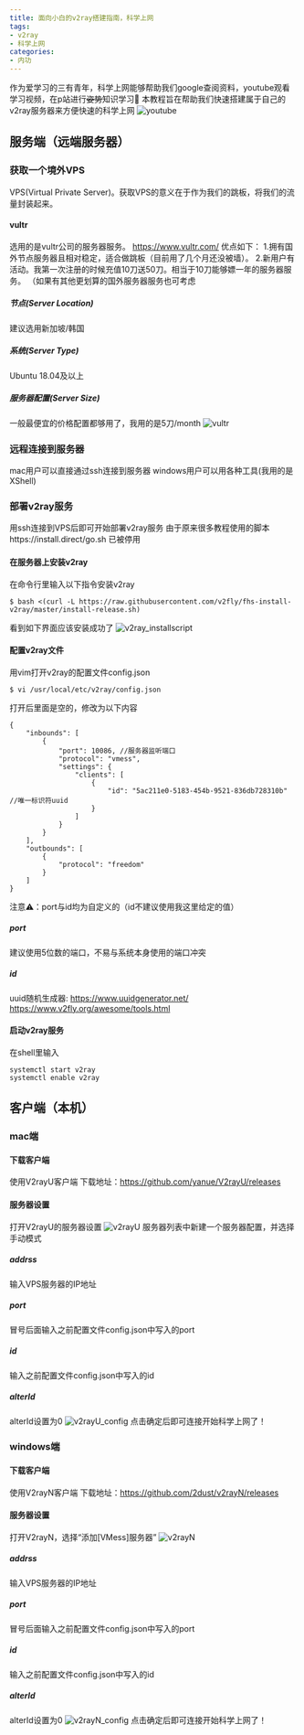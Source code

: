 ```yaml
---
title: 面向小白的v2ray搭建指南，科学上网
tags:
- v2ray
- 科学上网
categories:
- 内功
---
```


作为爱学习的三有青年，科学上网能够帮助我们google查阅资料，youtube观看学习视频，在p站进行~~姿势~~知识学习🐶
本教程旨在帮助我们快速搭建属于自己的v2ray服务器来方便快速的科学上网
![youtube](/images/youtube.PNG)

<!--more-->

## 服务端（远端服务器）
### 获取一个境外VPS
VPS(Virtual Private Server)。获取VPS的意义在于作为我们的跳板，将我们的流量封装起来。
#### vultr 
选用的是vultr公司的服务器服务。 https://www.vultr.com/
优点如下：
1.拥有国外节点服务器且相对稳定，适合做跳板（目前用了几个月还没被墙）。
2.新用户有活动。我第一次注册的时候充值10刀送50刀。相当于10刀能够嫖一年的服务器服务。
（如果有其他更划算的国外服务器服务也可考虑
##### 节点(Server Location)
建议选用新加坡/韩国
##### 系统(Server Type)
Ubuntu 18.04及以上
##### 服务器配置(Server Size)
一般最便宜的价格配置都够用了，我用的是5刀/month
![vultr](/images/vultr.png)
### 远程连接到服务器
mac用户可以直接通过ssh连接到服务器
windows用户可以用各种工具(我用的是XShell)

### 部署v2ray服务
用ssh连接到VPS后即可开始部署v2ray服务
由于原来很多教程使用的脚本https://install.direct/go.sh 已被停用

#### 在服务器上安装v2ray
在命令行里输入以下指令安装v2ray

    $ bash <(curl -L https://raw.githubusercontent.com/v2fly/fhs-install-v2ray/master/install-release.sh)
看到如下界面应该安装成功了
![v2ray_installscript](/images/v2ray_installscript.png)

#### 配置v2ray文件
用vim打开v2ray的配置文件config.json

    $ vi /usr/local/etc/v2ray/config.json
打开后里面是空的，修改为以下内容
```
{
    "inbounds": [
        {
            "port": 10086, //服务器监听端口
            "protocol": "vmess",
            "settings": {
                "clients": [
                    {
                        "id": "5ac211e0-5183-454b-9521-836db728310b" //唯一标识符uuid
                    }
                ]
            }
        }
    ],
    "outbounds": [
        {
            "protocol": "freedom"
        }
    ]
}
```
注意⚠️：port与id均为自定义的（id不建议使用我这里给定的值）
##### port
建议使用5位数的端口，不易与系统本身使用的端口冲突
##### id
uuid随机生成器: 
https://www.uuidgenerator.net/
https://www.v2fly.org/awesome/tools.html
#### 启动v2ray服务
在shell里输入

    systemctl start v2ray
    systemctl enable v2ray

## 客户端（本机）
### mac端
#### 下载客户端
使用V2rayU客户端
下载地址：https://github.com/yanue/V2rayU/releases
#### 服务器设置
打开V2rayU的服务器设置
![v2rayU](/images/V2rayU.png)
服务器列表中新建一个服务器配置，并选择手动模式
##### addrss
输入VPS服务器的IP地址
##### port
冒号后面输入之前配置文件config.json中写入的port
##### id
输入之前配置文件config.json中写入的id
##### alterId
alterId设置为0
![v2rayU_config](/images/V2rayU_config.png)
点击确定后即可连接开始科学上网了！
### windows端
#### 下载客户端
使用V2rayN客户端
下载地址：https://github.com/2dust/v2rayN/releases

#### 服务器设置
打开V2rayN，选择“添加[VMess]服务器”
![v2rayN](/images/V2rayN.PNG)
##### addrss
输入VPS服务器的IP地址
##### port
冒号后面输入之前配置文件config.json中写入的port
##### id
输入之前配置文件config.json中写入的id
##### alterId
alterId设置为0
![v2rayN_config](/images/V2rayN_config.PNG)
点击确定后即可连接开始科学上网了！